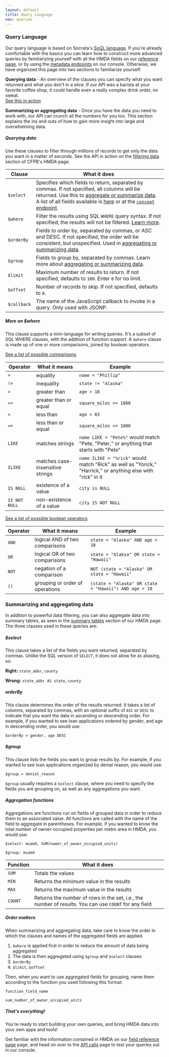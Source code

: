 ```yaml
---
layout: default
title: Query Language
nav: queries
---
```


### Query Language

Our query language is based on Socrata's [SoQL language](http://dev.socrata.com/consumers/getting-started#queryingwithsoql). If you're already comfortable with the basics you can
learn how to construct more advanced queries by familiarizing yourself with all the HMDA fields on our [reference page](http://cfpb.github.io/api/hmda/fields), or by using the [metadata endpoints](http://cfpb.github.io/api/hmda/calls) on our console. Otherwise, we have organized this page into two sections to familiarize yourself:

**Querying data** - An overview of the clauses you can specify what you want returned and what you don't in a slice. If our API was a 
barista at your favorite coffee shop, it could handle even a really complex drink order, no sweat.  
[See this in action](http://cfpb.github.io/api/hmda/calls)

**Summarizing or aggregating data** - Once you have the data you need to work with, our API can crunch all the numbers 
for you too. This section explains the ins and outs of how to gain more insight into large and overwhelming data.

##### Querying data

Use these clauses to filter through millions of records to get only the data you want in a matter of seconds. See the API in action on the [filtering data](http://consumerfinance.gov/hmda/explore) section of CFPB's HMDA page.

| Clause        | What it does  |
| ------------- | ------------- |
| ```$select``` | Specifies which fields to return, separated by commas. If not specified, all columns will be returned. Use this to [aggregate or summarize data](http://cfpb.github.io/api/hmda/language#aggregating). A list of all fields available is [here](http://cfpb.github.io/api/hmda/fields) or at the [```concept``` endpoint](http://cfpb.github.io/api/hmda/calls). |
| ```$where```  | Filter the results using SQL ```WHERE``` query syntax. If not specified, the results will not be filtered. [Learn more](http://cfpb.github.io/api/hmda/language#where).      |
| ```$orderBy```| Fields to order by, separated by commas, or ASC and DESC. If not specified, the order will be consistent, but unspecified. Used in [aggregating or summarizing data](http://cfpb.github.io/api/hmda/language#orderby).      |
| ```$group```  | Fields to group by, separated by commas. Learn more about [aggregating or summarizing data](http://cfpb.github.io/api/hmda/language#orderby).      |
| ```$limit```  | Maximum number of results to return. If not specified, defaults to ```100```. Enter ```0``` for no limit.      |
| ```$offset``` | Number of records to skip. If not specified, defaults to ```0```.      |
| ```$callback```| The name of the JavaScript callback to invoke in a query. Only used with JSONP.      |

##### More on $where

This clause supports a mini-language for writing queries. It's a subset of SQL WHERE clauses, with the addition of function 
support. A ```$where``` clause is made up of one or more comparisons, joined by boolean operators.

[See a list of possible comparisons]()

|  Operator     | What it means | Example |
| ------------- | ------------- | -------|
| ```=```       | equality      | ```name = "Phillip"```|
| ```!=```      | inequality    | ```state != "Alaska"```|
| ```>```       | greater than  | ```age > 18```|
| ```>=```      | greater than or equal | ```square_miles >= 1000```|
| ```< ``` | less than | ```age < 65```|
| ```<=``` | less than or equal | ```square_miles <= 1000```|
| ```LIKE``` | matches strings | ```name LIKE = "Pete%"``` would match "Pete, "Peter," or anything that starts with "Pete"|
|```ILIKE``` | matches case-insensitive strings | ```name ILIKE = "%rick"``` would match "Rick" as well as "Yorick," "Harrick," or anything else with "rick" in it|
| ```IS NULL``` | existence of a value | ```city is NULL```|
| ```IS NOT NULL``` | non-existence of a value | ```city IS NOT NULL```|

[See a list of possible boolean operators]()

| Operator | What it means | Example |
| -------  | ------------- | ------- |
| ```AND``` | logical AND of two comparisons | ```state = "Alaska" AND age > 18```|
| ```OR``` | logical OR of two comparisons | ```state = "Alaksa" OR state = "Hawaii"``` |
| ```NOT``` | negation of a comparison | ```NOT (state = "Alaska" OR state = "Hawaii"```|
| ```()``` | grouping or order of operations | ```(state = "Alaska" OR state = "Hawaii") AND age > 18```|


### Summarizing and aggregating data

In addition to powerful data filtering, you can also aggregate data into summary tables, as seen in the [summary tables](https://github.cfpb.gov/pages/data-platform/public-data-platform/explore#summary) section of our HMDA page. The three clauses used in these queries are:

##### $select
This clause takes a list of the fields you want returned, separated by commas.  Unlike the SQL version of ```SELECT```, it does not allow for ```AS``` aliasing, so:

**Right:** ```state_abbr```, ```county```

**Wrong:** ```state_abbr AS state```, ```county```

##### orderBy
This clause determines the order of the results returned. It takes a list of columns, separated by commas, with an optional suffix of ```ASC``` or ```DESC``` to indicate that you want the data in ascending or descending order. For example, if you wanted to see loan applications ordered by gender, and age in descending order, you would use:

```$orderBy = gender, age DESC```

##### $group
This clause lists the fields you want to group results by. For example, if you wanted to see loan applications organized by denial reason, you would use:

```$group = denial_reason```

```$group``` usually requires a ```$select``` clause, where you need to specify the fields you are grouping on, as well as any aggregations you want. 

##### Aggregation functions
Aggregations are functions run on fields of grouped data in order to reduce them to an associated value. All functions are called with the name of the field to aggregate in parentheses. For example, if you wanted to know the total number of owner-occupied properties per metro area in HMDA, you would use:

```$select: msamd, SUM(numer_of_owner_occupied_units)```

```$group: msamd```

| Function | What it does |
| -------- | ------------ |
| ```SUM``` | Totals the values |
| ```MIN``` | Returns the minimum value in the results |
| ```MAX``` | Returns the maximum value in the results |
| ```COUNT``` | Returns the number of rows in the set, i.e., the number of results. You can use ```COUNT``` for any field |

##### Order matters
When summarizing and aggregating data, take care to know the order in which the clauses and names of the aggregated fields are applied.
 
1. ```$where``` is applied first in order to reduce the amount of data being aggregated
2. The data is then aggregated using ```$group``` and ```$select``` clauses
3. ```$orderBy```
4. ```$limit```, ```$offset```

Then, when you want to use aggregated fields for grouping, name them according to the function you used following
this format:

```function_field_name```

```sum_number_of_owner_occupied_units```

##### That's everything!

You're ready to start building your own queries, and bring HMDA data into your own apps and tools!

Get familiar with the information contained in HMDA on our [field reference page](http://cfpb.github.io/api/hmda/fields) page, and head on over to the [API calls](http://cfpb.github.io/api/hmda/calls) page to test your queries out in our console.